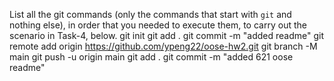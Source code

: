 List all the git commands (only the commands that start with `git` and nothing else), in order that you needed to execute them, to carry out the scenario in Task-4, below.
git init
git add .
git commit -m "added readme"
git remote add origin https://github.com/ypeng22/oose-hw2.git
git branch -M main
git push -u origin main
git add .
git commit -m "added 621 oose readme"